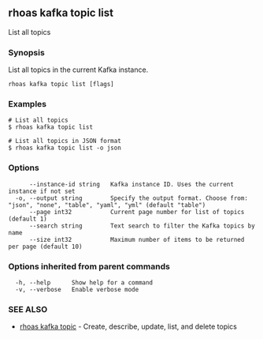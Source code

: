 ## rhoas kafka topic list

List all topics

### Synopsis

List all topics in the current Kafka instance.


```
rhoas kafka topic list [flags]
```

### Examples

```
# List all topics
$ rhoas kafka topic list

# List all topics in JSON format
$ rhoas kafka topic list -o json

```

### Options

```
      --instance-id string   Kafka instance ID. Uses the current instance if not set 
  -o, --output string        Specify the output format. Choose from: "json", "none", "table", "yaml", "yml" (default "table")
      --page int32           Current page number for list of topics (default 1)
      --search string        Text search to filter the Kafka topics by name
      --size int32           Maximum number of items to be returned per page (default 10)
```

### Options inherited from parent commands

```
  -h, --help      Show help for a command
  -v, --verbose   Enable verbose mode
```

### SEE ALSO

* [rhoas kafka topic](rhoas_kafka_topic.md)	 - Create, describe, update, list, and delete topics


